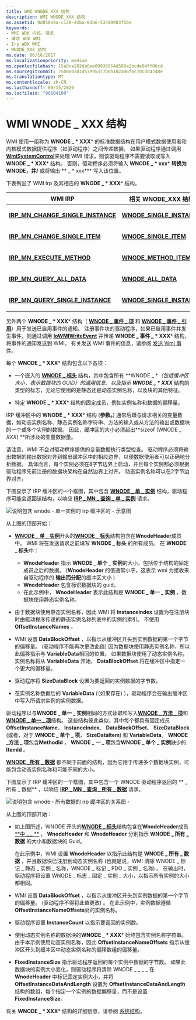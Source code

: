 ```yaml
---
title: WMI WNODE_XXX 结构
description: WMI WNODE_XXX 结构
ms.assetid: 9d059b9a-c129-42ba-8db6-53480003f56e
keywords:
- WMI WDK 内核，请求
- 请求 WDK WMI
- Irp WDK WMI
- WNODE_XXX 结构
ms.date: 06/16/2017
ms.localizationpriority: medium
ms.openlocfilehash: 15a8ca282da6ee89936854d588a2bcde04ff06cd
ms.sourcegitcommit: 7500a03d1d57e95377b0b182a06f6c7dcdd4748e
ms.translationtype: MT
ms.contentlocale: zh-CN
ms.lasthandoff: 09/15/2020
ms.locfileid: "90104180"
---
```

# <a name="wmi-wnode_xxx-structures"></a>WMI WNODE \_ XXX 结构





WMI 使用一组称为 **WNODE \_ * XXX*** 的标准数据结构在用户模式数据使用者和内核模式数据提供程序（如驱动程序）之间传递数据。 如果驱动程序通过调用 [**WmiSystemControl**](/windows-hardware/drivers/ddi/wmilib/nf-wmilib-wmisystemcontrol)来处理 WMI 请求，则该驱动程序不需要读取或写入 **WNODE \_ * XXX*** 结构。 否则，驱动程序必须将输入 **WNODE \_ * xxx*** **转换为 WNODE，并/** 或将输出 ** \_ * xxx*** 写入该位置。

下表列出了 WMI Irp 及其相应的 **WNODE \_ * XXX*** 结构。

<table>
<colgroup>
<col width="50%" />
<col width="50%" />
</colgroup>
<thead>
<tr class="header">
<th>WMI IRP</th>
<th>相关 WNODE_XXX 结构</th>
</tr>
</thead>
<tbody>
<tr class="odd">
<td><p><a href="/windows-hardware/drivers/kernel/irp-mn-change-single-instance" data-raw-source="[&lt;strong&gt;IRP_MN_CHANGE_SINGLE_INSTANCE&lt;/strong&gt;](./irp-mn-change-single-instance.md)"><strong>IRP_MN_CHANGE_SINGLE_INSTANCE</strong></a></p></td>
<td><p><a href="/windows-hardware/drivers/ddi/wmistr/ns-wmistr-tagwnode_single_instance" data-raw-source="[&lt;strong&gt;WNODE_SINGLE_INSTANCE&lt;/strong&gt;](/windows-hardware/drivers/ddi/wmistr/ns-wmistr-tagwnode_single_instance)"><strong>WNODE_SINGLE_INSTANCE</strong></a></p></td>
</tr>
<tr class="even">
<td><p><a href="/windows-hardware/drivers/kernel/irp-mn-change-single-item" data-raw-source="[&lt;strong&gt;IRP_MN_CHANGE_SINGLE_ITEM&lt;/strong&gt;](./irp-mn-change-single-item.md)"><strong>IRP_MN_CHANGE_SINGLE_ITEM</strong></a></p></td>
<td><p><a href="/windows-hardware/drivers/ddi/wmistr/ns-wmistr-tagwnode_single_item" data-raw-source="[&lt;strong&gt;WNODE_SINGLE_ITEM&lt;/strong&gt;](/windows-hardware/drivers/ddi/wmistr/ns-wmistr-tagwnode_single_item)"><strong>WNODE_SINGLE_ITEM</strong></a></p></td>
</tr>
<tr class="odd">
<td><p><a href="/windows-hardware/drivers/kernel/irp-mn-execute-method" data-raw-source="[&lt;strong&gt;IRP_MN_EXECUTE_METHOD&lt;/strong&gt;](./irp-mn-execute-method.md)"><strong>IRP_MN_EXECUTE_METHOD</strong></a></p></td>
<td><p><a href="/windows-hardware/drivers/ddi/wmistr/ns-wmistr-tagwnode_method_item" data-raw-source="[&lt;strong&gt;WNODE_METHOD_ITEM&lt;/strong&gt;](/windows-hardware/drivers/ddi/wmistr/ns-wmistr-tagwnode_method_item)"><strong>WNODE_METHOD_ITEM</strong></a></p></td>
</tr>
<tr class="even">
<td><p><a href="/windows-hardware/drivers/kernel/irp-mn-query-all-data" data-raw-source="[&lt;strong&gt;IRP_MN_QUERY_ALL_DATA&lt;/strong&gt;](./irp-mn-query-all-data.md)"><strong>IRP_MN_QUERY_ALL_DATA</strong></a></p></td>
<td><p><a href="/windows-hardware/drivers/ddi/wmistr/ns-wmistr-tagwnode_all_data" data-raw-source="[&lt;strong&gt;WNODE_ALL_DATA&lt;/strong&gt;](/windows-hardware/drivers/ddi/wmistr/ns-wmistr-tagwnode_all_data)"><strong>WNODE_ALL_DATA</strong></a></p></td>
</tr>
<tr class="odd">
<td><p><a href="/windows-hardware/drivers/kernel/irp-mn-query-single-instance" data-raw-source="[&lt;strong&gt;IRP_MN_QUERY_SINGLE_INSTANCE&lt;/strong&gt;](./irp-mn-query-single-instance.md)"><strong>IRP_MN_QUERY_SINGLE_INSTANCE</strong></a></p></td>
<td><p><a href="/windows-hardware/drivers/ddi/wmistr/ns-wmistr-tagwnode_single_instance" data-raw-source="[&lt;strong&gt;WNODE_SINGLE_INSTANCE&lt;/strong&gt;](/windows-hardware/drivers/ddi/wmistr/ns-wmistr-tagwnode_single_instance)"><strong>WNODE_SINGLE_INSTANCE</strong></a></p></td>
</tr>
</tbody>
</table>

 

另外两个 **WNODE \_ * XXX*** 结构（ [**WNODE \_ 事件 \_ 项**](/windows-hardware/drivers/ddi/wmistr/ns-wmistr-tagwnode_event_item) 和 [**WNODE \_ 事件 \_ 引用**](/windows-hardware/drivers/ddi/wmistr/ns-wmistr-tagwnode_event_reference)）用于发送已启用事件的通知。 注册事件块的驱动程序，如果已启用事件并发生事件，则通过调用 [**IoWMIWriteEvent**](/windows-hardware/drivers/ddi/wdm/nf-wdm-iowmiwriteevent) 并传递 **WNODE \_ 事件 \_ * XXX*** 结构，将事件的通知发送到 WMI。 有关发送 WMI 事件的信息，请参阅 [发送 Wmi 事件](sending-wmi-events.md)。

每个 **WNODE \_ * XXX*** 结构包含以下各项：

- 一个嵌入的 [**WNODE \_ 标头**](/windows-hardware/drivers/ddi/wmistr/ns-wmistr-_wnode_header) 结构，其中包含所有 **WNODE \_ **（包括缓冲区大小、表示数据块的 GUID）的通用信息，以及指示 **WNODE \_ * XXX*** 结构的类型的标志，无论它使用的是静态还是动态实例名称，以及块的其他特征。

- 特定 **WNODE \_ * XXX*** 结构的固定成员，例如实例名称和数据的偏移量。

IRP 缓冲区中的 **WNODE \_ * XXX*** 结构 (**参数。**) 通常后跟与请求相关的变量数据，如动态实例名称、静态实例名称字符串、方法的输入或从方法的输出或数据块的一个或多个实例的数据。 因此，缓冲区的大小必须超出**sizeof (WNODE \_ *XXX*) **所涉及的变量数据量。

请注意，WMI 不会对驱动程序提供的变量数据执行类型检查。 驱动程序必须将输出数据的输出数据对齐到输出缓冲区中的相应边界，以便数据使用者可以正确地分析数据。 具体而言，每个实例必须在8字节边界上启动，并且每个实例都必须根据驱动程序先前注册的数据块架构在自然边界上对齐。 动态实例名称可以在2字节边界对齐。

下图显示了 IRP 缓冲区的一个框图，其中包含 [**WNODE \_ 单 \_ 实例**](/windows-hardware/drivers/ddi/wmistr/ns-wmistr-tagwnode_single_instance) 结构，驱动程序可能会返回该结构，以响应 [**IRP \_ MN \_ 查询 \_ 单 \_ 实例**](./irp-mn-query-single-instance.md) 请求。

![说明包含 wnode \- 单一实例的 irp 缓冲区的 \- 示意图](images/wnode-single-instance.png)

从上图的顶部开始：

-   [**WNODE \_ 单 \_ 实例**](/windows-hardware/drivers/ddi/wmistr/ns-wmistr-tagwnode_single_instance)开头的[**WNODE \_ 标头**](/windows-hardware/drivers/ddi/wmistr/ns-wmistr-_wnode_header)结构包含在**WnodeHeader**成员中。 WMI 将在发送请求之前填写 **WNODE \_ 标头** 的所有成员。 在 **WNODE \_ 标头**中：

    -   **WnodeHeader** 指示 **WNODE \_ 单个 \_ 实例**的大小，包括位于结构的固定成员之后的数据。  (**WnodeHeader** 的值通常小于，这表示 wmi 为接收来自驱动程序的 **输出而分配**的缓冲区大小 ) 
    -   **WnodeHeader** 包含标识数据块的 guid。
    -   在此示例中， **WnodeHeader** 表示此结构是 **WNODE \_ 单一 \_ 实例** ，数据块使用静态实例名称。
-   由于数据块使用静态实例名称，因此 WMI 将 **InstanceIndex** 设置为在注册块时由驱动程序传递的静态实例名称列表中的实例的索引。 不使用**OffsetInstanceNames** 。

-   WMI 设置 **DataBlockOffset** ，以指示从缓冲区开头到实例数据的第一个字节的偏移量。  (驱动程序不能再次更改此值) 因为数据块使用静态实例名称，所以此偏移指示与 **VariableData**相同的位置。 如果数据块使用了动态实例名称，实例名称将从 **VariableData** 开始， **DataBlockOffset** 将在缓冲区中指定一个更大的偏移量。

-   驱动程序将 **SizeDataBlock** 设置为要返回的实例数据的字节数。

-   在实例名称数据后的 **VariableData** (（如果存在) ），驱动程序会在输出缓冲区中写入所请求实例的实例数据。

驱动程序以与**WNODE \_ 单一 \_ 实例**相同的方式读取和写入[**WNODE \_ 方法 \_ 项**](/windows-hardware/drivers/ddi/wmistr/ns-wmistr-tagwnode_method_item)和[**WNODE \_ 单一 \_ 项**](/windows-hardware/drivers/ddi/wmistr/ns-wmistr-tagwnode_single_item)结构。 这些结构彼此类似，其中每个都具有固定成员 **OffsetInstanceName**、 **InstanceIndex**、 **DataBlockOffset**、 **SizeDataBlock** (或者，对于 **WNODE \_ 单个 \_ 项**， **SizeDataItem**) 和 **VariableData**。 **WNODE \_方法 \_ 项**包含**MethodId** ， **WNODE \_ 一 \_ 项**包含**WNODE \_ 单个 \_ 实例**缺少的**ItemId** 。

[**WNODE \_所有 \_ 数据**](/windows-hardware/drivers/ddi/wmistr/ns-wmistr-tagwnode_all_data) 都不同于前面的结构，因为它用于传递多个数据块实例，可能包含动态实例名称和可能不同的大小。

下图显示了 IRP 缓冲区的一个框图，其中包含一个 WNODE 驱动程序返回的 ** \_ 所有 \_ 数据** ，以响应 [**IRP \_ MN \_ 查询 \_ 所有 \_ 数据**](./irp-mn-query-all-data.md) 请求。

![说明包含 wnode \- 所有数据的 irp 缓冲区的关系图 \-](images/wnode-all-data.png)

从上图的顶部开始：

- 如上图所述，WNODE 开头的[**WNODE \_ 标头**](/windows-hardware/drivers/ddi/wmistr/ns-wmistr-_wnode_header)结构包含在**WnodeHeader**成员[**中 \_ \_ **](/windows-hardware/drivers/ddi/wmistr/ns-wmistr-tagwnode_all_data) 。 **WnodeHeader** 和 **WnodeHeader** 分别指示 **WNODE \_ 所有 \_ 数据** 的大小和数据块的 Guid。

  在此示例中，WMI 设置 **WnodeHeader** 以指示此结构是 **WNODE \_ 所有 \_ 数据** ，并且数据块已注册到动态实例名称 (也就是说，WMI 清除 WNODE \_ 标记 \_ 静态 \_ 实例 \_ 名称，WNODE \_ 标记 \_ PDO \_ 实例 \_ 名称) 。 在输出时，驱动程序将设置 WNODE \_ 标志 \_ 固定 \_ 实例 \_ 大小，以指示所有实例的大小都相同。

- WMI 设置 **DataBlockOffset** ，以指示从缓冲区开头到实例数据的第一个字节的偏移量。  (驱动程序不得将此值更改) 。 在此示例中，实例数据遵循 **OffsetInstanceNameOffsets**处的实例名称。

- 驱动程序设置 **InstanceCount** 以指示要返回的实例数。

- 使用动态实例名称的数据块的**WNODE \_ * XXX*** 始终包含实例名称字符串。 由于本示例使用动态实例名称，因此 **OffsetInstanceNameOffsets** 指示从缓冲区开头到缓冲区中动态实例名称的偏移数组的偏移量。

- **FixedInstanceSize** 指示驱动程序返回的每个实例中数据的字节数。 如果此数据块的实例大小变化，则驱动程序将清除 WNODE \_ \_ \_ \_ 在 **WnodeHeader** 中标记固定实例大小，并将 **OffsetInstanceDataAndLength** 设置为 **OffsetInstanceDataAndLength** 结构的数组，每个指定一个实例的数据偏移量，而不是设置 **FixedInstanceSize**。

有关 **WNODE \_ * XXX*** 结构的详细信息，请参阅 [系统结构](/windows-hardware/drivers/ddi/index)。

